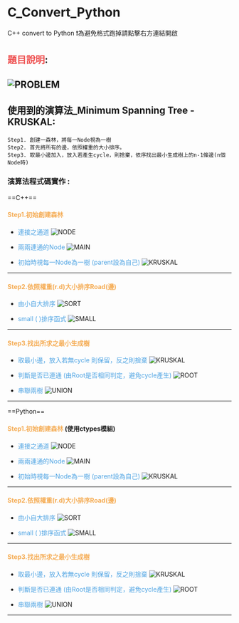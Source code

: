 # C_Convert_Python
C++  convert to Python
:heavy_exclamation_mark:為避免格式跑掉請點擊右方連結開啟
## <font color="#EE5151">題目說明</font>:
![PROBLEM](https://upload.cc/i1/2020/10/21/yfFo0C.png)  
---
## 使用到的演算法_Minimum Spanning Tree - KRUSKAL:
	Step1. 創建一森林，將每一Node視為一樹
	Step2. 首先將所有的邊，依照權重的大小排序。
	Step3. 取最小邊加入，放入若產生cycle，則捨棄，依序找出最小生成樹上的n-1條邊(n個Node時)
### 演算法程式碼實作 : 
==C++==
#### <font color="#F5AC54">Step1.初始創建森林</font>
- <font color="#4DA3E3">連接之通道</font>
![NODE](https://upload.cc/i1/2020/10/21/ztoInT.png)  

- <font color="#4DA3E3">兩兩連通的Node</font>
![MAIN](https://upload.cc/i1/2020/10/21/yjcIav.png)  

- <font color="#4DA3E3">初始時視每一Node為一樹 (parent設為自己)</font>
![KRUSKAL](https://upload.cc/i1/2020/10/21/vcrR5k.png)  
---	
#### <font color="#F5AC54"> Step2.依照權重(r.d)大小排序Road(邊)</font>
- <font color="#4DA3E3">由小自大排序</font>
![SORT](https://upload.cc/i1/2020/10/21/EhbgWJ.png)  

- <font color="#4DA3E3"> small ( )排序函式</font>
![SMALL](https://upload.cc/i1/2020/10/21/EZfmQ0.png)  
---
#### <font color="#F5AC54">Step3.找出所求之最小生成樹</font>
- <font color="#4DA3E3">取最小邊，放入若無cycle 則保留，反之則捨棄</font>
![KRUSKAL](https://upload.cc/i1/2020/10/21/uQLxde.png)  

- <font color="#4DA3E3">判斷是否已連通 (由Root是否相同判定，避免cycle產生)</font>
![ROOT](https://upload.cc/i1/2020/10/21/Jvuolg.png
)  

- <font color="#4DA3E3">串聯兩樹</font>
![UNION](https://upload.cc/i1/2020/10/21/jztMWf.png)  
---
==Python==
#### <font color="#F5AC54">Step1.初始創建森林</font> (使用ctypes模組)
- <font color="#4DA3E3">連接之通道</font>
![NODE](https://upload.cc/i1/2020/10/21/957Omh.png
)  

- <font color="#4DA3E3">兩兩連通的Node</font>
![MAIN](https://upload.cc/i1/2020/10/21/NKvpuD.png
)  

- <font color="#4DA3E3">初始時視每一Node為一樹 (parent設為自己)</font>
![KRUSKAL](https://upload.cc/i1/2020/10/21/Koq8mB.png)  
---	
#### <font color="#F5AC54"> Step2.依照權重(r.d)大小排序Road(邊)</font>
- <font color="#4DA3E3">由小自大排序</font>
![SORT](https://upload.cc/i1/2020/10/21/dZwix5.png)  

- <font color="#4DA3E3"> small ( )排序函式</font>
![SMALL](https://upload.cc/i1/2020/10/21/wXQvVp.png)  
---
#### <font color="#F5AC54">Step3.找出所求之最小生成樹</font>
- <font color="#4DA3E3">取最小邊，放入若無cycle 則保留，反之則捨棄</font>
![KRUSKAL](https://upload.cc/i1/2020/10/21/TNyZau.png)  

- <font color="#4DA3E3">判斷是否已連通 (由Root是否相同判定，避免cycle產生)</font>
![ROOT](https://upload.cc/i1/2020/10/21/OEBTNA.png)  

- <font color="#4DA3E3">串聯兩樹</font>
![UNION](https://upload.cc/i1/2020/10/21/ObW16e.png)  
---
